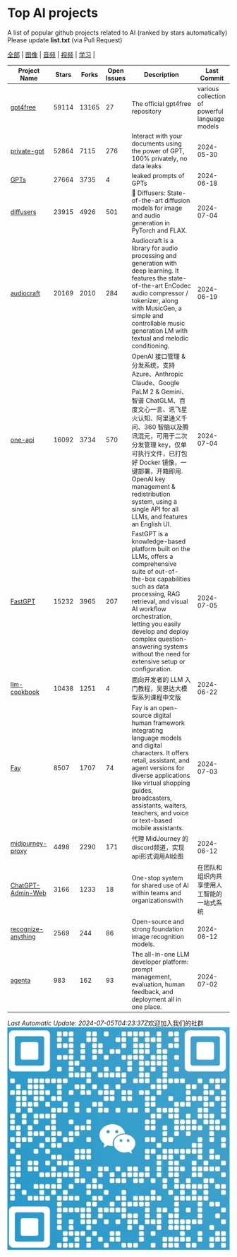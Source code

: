 # Top AI projects
A list of popular github projects related to AI (ranked by stars automatically)
Please update **list.txt** (via Pull Request)

<a href="./README.md">全部</a> |   <a href="./READMEpicture.md">图像</a> |   <a href="./READMEaudio.md">音频</a> | <a href="./READMEvideo.md">视频</a> | <a href="./READMElearn.md">学习</a> | 

| Project Name | Stars | Forks | Open Issues | Description | Last Commit |
| ------------ | ----- | ----- | ----------- | ----------- | ----------- |
| [gpt4free](https://github.com/xtekky/gpt4free) | 59114 | 13165 | 27 | The official gpt4free repository | various collection of powerful language models | 2024-07-02 |
| [private-gpt](https://github.com/zylon-ai/private-gpt) | 52864 | 7115 | 276 | Interact with your documents using the power of GPT, 100% privately, no data leaks | 2024-05-30 |
| [GPTs](https://github.com/linexjlin/GPTs) | 27664 | 3735 | 4 | leaked prompts of GPTs | 2024-06-18 |
| [diffusers](https://github.com/huggingface/diffusers) | 23915 | 4926 | 501 | 🤗 Diffusers: State-of-the-art diffusion models for image and audio generation in PyTorch and FLAX. | 2024-07-04 |
| [audiocraft](https://github.com/facebookresearch/audiocraft) | 20169 | 2010 | 284 | Audiocraft is a library for audio processing and generation with deep learning. It features the state-of-the-art EnCodec audio compressor / tokenizer, along with MusicGen, a simple and controllable music generation LM with textual and melodic conditioning. | 2024-06-19 |
| [one-api](https://github.com/songquanpeng/one-api) | 16092 | 3734 | 570 | OpenAI 接口管理 & 分发系统，支持 Azure、Anthropic Claude、Google PaLM 2 & Gemini、智谱 ChatGLM、百度文心一言、讯飞星火认知、阿里通义千问、360 智脑以及腾讯混元，可用于二次分发管理 key，仅单可执行文件，已打包好 Docker 镜像，一键部署，开箱即用. OpenAI key management & redistribution system, using a single API for all LLMs, and features an English UI. | 2024-07-04 |
| [FastGPT](https://github.com/labring/FastGPT) | 15232 | 3965 | 207 | FastGPT is a knowledge-based platform built on the LLMs, offers a comprehensive suite of out-of-the-box capabilities such as data processing, RAG retrieval, and visual AI workflow orchestration, letting you easily develop and deploy complex question-answering systems without the need for extensive setup or configuration. | 2024-07-05 |
| [llm-cookbook](https://github.com/datawhalechina/llm-cookbook) | 10438 | 1251 | 4 | 面向开发者的 LLM 入门教程，吴恩达大模型系列课程中文版 | 2024-06-22 |
| [Fay](https://github.com/xszyou/Fay) | 8507 | 1707 | 74 | Fay is an open-source digital human framework integrating language models and digital characters. It offers retail, assistant, and agent versions for diverse applications like virtual shopping guides, broadcasters, assistants, waiters, teachers, and voice or text-based mobile assistants. | 2024-07-03 |
| [midjourney-proxy](https://github.com/novicezk/midjourney-proxy) | 4498 | 2290 | 171 | 代理 MidJourney 的discord频道，实现api形式调用AI绘图 | 2024-06-12 |
| [ChatGPT-Admin-Web](https://github.com/AprilNEA/ChatGPT-Admin-Web) | 3166 | 1233 | 18 | One-stop system for shared use of AI within teams and organizationswith | 在团队和组织内共享使用人工智能的一站式系统 | 2023-12-27 |
| [recognize-anything](https://github.com/xinyu1205/recognize-anything) | 2569 | 244 | 86 | Open-source and strong foundation image recognition models. | 2024-06-12 |
| [agenta](https://github.com/Agenta-AI/agenta) | 983 | 162 | 93 | The all-in-one LLM developer platform: prompt management, evaluation, human feedback, and deployment all in one place. | 2024-07-02 |

*Last Automatic Update: 2024-07-05T04:23:37Z*欢迎加入我们的社群 ![](https://raw.githubusercontent.com/mouuii/picture/master/weichat.jpg) 